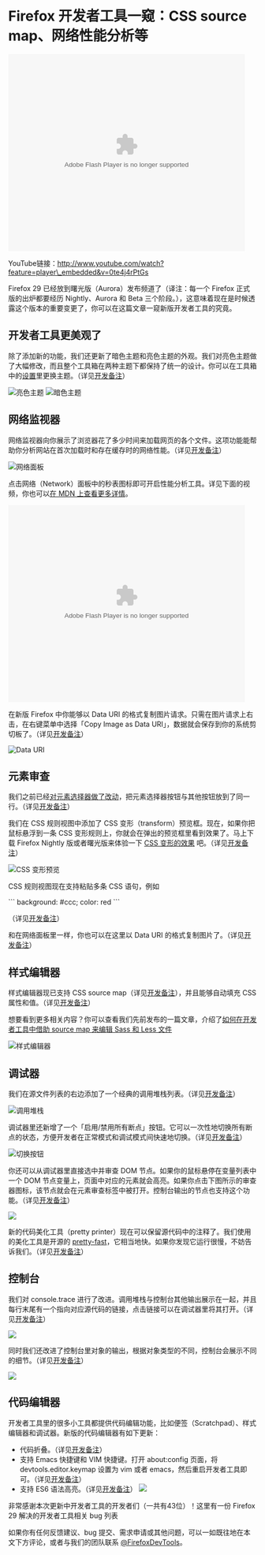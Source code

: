 # Firefox 开发者工具一窥：CSS source map、网络性能分析等

<embed src="http://player.youku.com/player.php/sid/XNjc1ODg5MDE2/v.swf" allowFullScreen="true" quality="high" width="480" height="400" align="middle" allowScriptAccess="always" type="application/x-shockwave-flash"></embed>

YouTube链接：http://www.youtube.com/watch?feature=player\_embedded&v=0te4j4rPtGs


Firefox 29 已经放到曙光版（Aurora）发布频道了（译注：每一个 Firefox 正式版的出炉都要经历 Nightly、Aurora 和 Beta 三个阶段。），这意味着现在是时候透露这个版本的重要变更了，你可以在这篇文章一窥新版开发者工具的究竟。

开发者工具更美观了
---- 

除了添加新的功能，我们还更新了暗色主题和亮色主题的外观。我们对亮色主题做了大幅修改，而且整个工具箱在两种主题下都保持了统一的设计。你可以在工具箱中的[设置][1]里更换主题。（详见[开发备注][2]）

![亮色主题][image-1]
![暗色主题][image-2]

网络监视器
---- 

网络监视器向你展示了浏览器花了多少时间来加载网页的各个文件。这项功能能帮助你分析网站在首次加载时和存在缓存时的网络性能。（详见[开发备注][3]）

![网络面板][image-3]

点击网络（Network）面板中的秒表图标即可开启性能分析工具。详见下面的视频，你也可以[在 MDN 上查看更多详情][4]。

<embed src="http://player.youku.com/player.php/sid/XNjc1ODg5MDE2/v.swf" allowFullScreen="true" quality="high" width="480" height="400" align="middle" allowScriptAccess="always" type="application/x-shockwave-flash"></embed>

在新版 Firefox 中你能够以 Data URI 的格式复制图片请求。只需在图片请求上右击，在右键菜单中选择「Copy Image as Data URI」，数据就会保存到你的系统剪切板了。（详见[开发备注][5]）

![Data URI][image-4]

元素审查
---- 

我们之前已经[对元素选择器做了改动][6]，把元素选择器按钮与其他按钮放到了同一行。（详见[开发备注][7]）

我们在 CSS 规则视图中添加了 CSS 变形（transform）预览框。现在，如果你把鼠标悬浮到一条 CSS 变形规则上，你就会在弹出的预览框里看到效果了。马上下载 Firefox Nightly 版或者曙光版来体验一下 [CSS 变形的效果][8] 吧。（详见[开发备注][9]）

![CSS 变形预览][image-5]

CSS 规则视图现在支持粘贴多条 CSS 语句，例如

\`\`\`
background: #ccc;
color: red
\`\`\`

（详见[开发备注][10]）

和在网络面板里一样，你也可以在这里以 Data URI 的格式复制图片了。（详见[开发备注][11]）

样式编辑器
---- 

样式编辑器现已支持 CSS source map（详见[开发备注][12]），并且能够自动填充 CSS 属性和值。（详见[开发备注][13]）

想要看到更多相关内容？你可以查看我们先前发布的一篇文章，介绍了[如何在开发者工具中借助 source map 来编辑 Sass 和 Less 文件][14]

![样式编辑器][image-6]

调试器
---- 

我们在源文件列表的右边添加了一个经典的调用堆栈列表。（详见[开发备注][15]）

![调用堆栈][image-7]

调试器里还新增了一个「启用/禁用所有断点」按钮。它可以一次性地切换所有断点的状态，方便开发者在正常模式和调试模式间快速地切换。（详见[开发备注][16]）

![切换按钮][image-8]

你还可以从调试器里直接选中并审查 DOM 节点。如果你的鼠标悬停在变量列表中一个 DOM 节点变量上，页面中对应的元素就会高亮。如果你点击下图所示的审查器图标，该节点就会在元素审查标签中被打开。控制台输出的节点也支持这个功能。（详见[开发备注][17]）

![][image-9]

新的代码美化工具（pretty printer）现在可以保留源代码中的注释了。我们使用的美化工具是开源的 [pretty-fast][18]，它相当地快。如果你发现它运行很慢，不妨告诉我们。（详见[开发备注][19]）

控制台
---- 

我们对 console.trace 进行了改进。调用堆栈与控制台其他输出展示在一起，并且每行末尾有一个指向对应源代码的链接，点击链接可以在调试器里将其打开。（详见[开发备注][20]）

![][image-10]

同时我们还改进了控制台里对象的输出，根据对象类型的不同，控制台会展示不同的细节。（详见[开发备注][21]）

![][image-11]

代码编辑器
---- 

开发者工具里的很多小工具都提供代码编辑功能，比如便签（Scratchpad）、样式编辑器和调试器。新版的代码编辑器有如下更新：

* 代码折叠。（详见[开发备注][22]）
* 支持 Emacs 快捷键和 VIM 快捷键。打开 about:config 页面，将 devtools.editor.keymap 设置为 vim 或者 emacs，然后重启开发者工具即可。（详见[开发备注][23]）
* 支持 ES6 语法高亮。（详见[开发备注][24]）
![][image-12]

非常感谢本次更新中开发者工具的开发者们（一共有43位）！这里有一份 Firefox 29 解决的开发者工具相关 bug 列表

如果你有任何反馈建议、bug 提交、需求申请或其他问题，可以一如既往地在本文下方评论，或者与我们的团队联系 [@FirefoxDevTools][25]。

[1]:	https://developer.mozilla.org/en-US/docs/Tools_Toolbox#Settings
[2]:	https://bugzilla.mozilla.org/show_bug.cgi?id=957117
[3]:	https://bugzilla.mozilla.org/show_bug.cgi?id=946601
[4]:	https://developer.mozilla.org/en-US/docs/Tools/Network_Monitor#Performance_analysis
[5]:	https://bugzilla.mozilla.org/show_bug.cgi?id=964014
[6]:	https://hacks.mozilla.org/2014/01/upcoming-changes-to-the-firefox-developer-tools-node-picker/
[7]:	https://bugzilla.mozilla.org/show_bug.cgi?id=916443
[8]:	https://developer.mozilla.org/en-US/docs/Web/CSS/transform#Live_examples
[9]:	https://bugzilla.mozilla.org/show_bug.cgi?id=726427
[10]:	https://bugzilla.mozilla.org/show_bug.cgi?id=913630
[11]:	https://bugzilla.mozilla.org/show_bug.cgi?id=964014
[12]:	https://bugzilla.mozilla.org/show_bug.cgi?id=926014
[13]:	https://bugzilla.mozilla.org/show_bug.cgi?id=717369
[14]:	https://hacks.mozilla.org/2014/02/live-editing-sass-and-less-in-the-firefox-developer-tools/
[15]:	https://bugzilla.mozilla.org/show_bug.cgi?id=905981
[16]:	https://bugzilla.mozilla.org/show_bug.cgi?id=815280
[17]:	https://bugzilla.mozilla.org/show_bug.cgi?id=952277
[18]:	https://github.com/mozilla/pretty-fast
[19]:	https://bugzilla.mozilla.org/show_bug.cgi?id=921163
[20]:	https://bugzilla.mozilla.org/show_bug.cgi?id=790309
[21]:	https://bugzilla.mozilla.org/show_bug.cgi?id=843004
[22]:	https://bugzilla.mozilla.org/show_bug.cgi?id=734439
[23]:	https://bugzilla.mozilla.org/show_bug.cgi?id=941725
[24]:	https://bugzilla.mozilla.org/show_bug.cgi?id=960704
[25]:	https://twitter.com/firefoxdevtools

[image-1]:	https://hacks.mozilla.org/wp-content/uploads/2014/02/theme-light-inspector-500.png
[image-2]:	https://hacks.mozilla.org/wp-content/uploads/2014/02/theme-dark-inspector-500.png
[image-3]:	https://hacks.mozilla.org/wp-content/uploads/2014/02/network-piechart.png
[image-4]:	https://hacks.mozilla.org/wp-content/uploads/2014/02/copy-as-data-uri-network-500.png
[image-5]:	https://hacks.mozilla.org/wp-content/uploads/2014/02/css-transform-tooltip-only.png
[image-6]:	https://hacks.mozilla.org/wp-content/uploads/2014/02/style-editor-autocompletion.png
[image-7]:	https://hacks.mozilla.org/wp-content/uploads/2014/02/debugger-call-stack-list.png
[image-8]:	https://hacks.mozilla.org/wp-content/uploads/2014/02/enable-disable-breakpoints-500.png
[image-9]:	https://hacks.mozilla.org/wp-content/uploads/2014/02/debugger-click-to-select.png
[image-10]:	https://hacks.mozilla.org/wp-content/uploads/2014/02/console-trace.png
[image-11]:	https://hacks.mozilla.org/wp-content/uploads/2014/02/console-object-output.png
[image-12]:	https://hacks.mozilla.org/wp-content/uploads/2014/02/scratchpad-code-editing.png